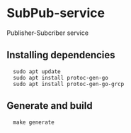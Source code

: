 # SubPub-service
Publisher-Subcriber service


## Installing dependencies 
```
  sudo apt update
  sudo apt install protoc-gen-go
  sudo apt install protoc-gen-go-grcp
```

## Generate and build
```
  make generate

```
